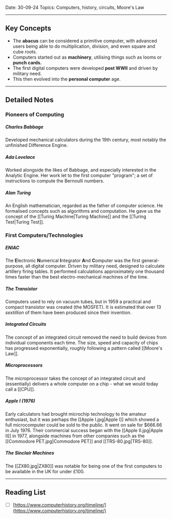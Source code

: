 
Date: 30-09-24
Topics: Computers, history, circuits, Moore's Law

---
## Key Concepts

- The **abacus** can be considered a primitive computer, with advanced users being able to do multiplication, division, and even square and cube roots.
- Computers started out as **machinery**, utilising things such as looms or **punch cards.**
- The first digital computers were developed **post WWII** and driven by military need.
- This then evolved into the **personal computer** age.
---
## Detailed Notes

### Pioneers of Computing
##### Charles Babbage
Developed mechanical calculators during the 19th century, most notably the unfinished Difference Engine.
##### Ada Lovelace
Worked alongside the likes of Babbage, and especially interested in the Analytic Engine. Her work let to the first computer "program"; a set of instructions to compute the Bernoulli numbers.
##### Alan Turing
An English mathematician, regarded as the father of computer science. He formalised concepts such as algorithms and computation. He gave us the concept of the [[Turing Machine|Turing Machine]] and the [[Turing Test|Turing Test]].

### First Computers/Technologies
##### ENIAC
The **E**lectronic **N**umerical **I**ntegrator **A**nd **C**omputer was the first general-purpose, all digital computer. Driven by military need, designed to calculate artillery firing tables. It performed calculations approximately one thousand times faster than the best electro-mechanical machines of the time.
##### The Transistor 
Computers used to rely on vacuum tubes, but in 1959 a practical and compact transistor was created (the MOSFET). It is estimated that over 13 *sextillion* of them have been produced since their invention.
##### Integrated Circuits
The concept of an integrated circuit removed the need to build devices from individual components each time. The size, speed and capacity of chips has progressed exponentially, roughly following a pattern called [[Moore's Law]].
##### Microprocessors
The microprocessor takes the concept of an integrated circuit and (essentially) delivers a whole computer on a chip - what we would today call a [[CPU]].
##### Apple I (1976)
Early calculators had brought microchip technology to the amateur enthusiast, but it was perhaps the [[Apple I.jpg|Apple I]] which showed a full microcomputer could be sold to the public. It went on sale for $666.66 in July 1976. Their commercial success began with the [[Apple II.jpg|Apple II]] in 1977, alongside machines from other companies such as the [[Commodore PET.jpg|Commodore PET]] and [[TRS-80.jpg|TRS-80]].
##### The Sinclair Machines
The [[ZX80.jpg|ZX80]] was notable for being one of the first computers to be available in the UK for under £100.


---
## Reading List

- [ ] [https://www.computerhistory.org/timeline/](https://www.computerhistory.org/timeline/)